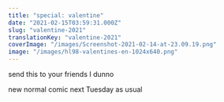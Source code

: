 ```yaml
---
title: "special: valentine"
date: "2021-02-15T03:59:31.000Z"
slug: "valentine-2021"
translationKey: "valentine-2021"
coverImage: "/images/Screenshot-2021-02-14-at-23.09.19.png"
image: "/images/hl98-valentines-en-1024x640.png"
---
```


send this to your friends I dunno

new normal comic next Tuesday as usual
